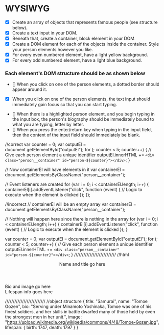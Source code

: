 # WYSIWYG
- [x] Create an array of objects that represents famous people (see structure below).
- [x] Create a text input in your DOM.
- [x] Beneath that, create a container, block element in your DOM.
- [x] Create a DOM element for each of the objects inside the container. Style your person elements however you like.
- [x] For every even numbered element, have a light yellow background.
- [x] For every odd numbered element, have a light blue background.
### Each element's DOM structure should be as shown below
- [] When you click on one of the person elements, a dotted border should appear around it.
- [x] When you click on one of the person elements, the text input should immediately gain focus so that you can start typing.
- [] When there is a highlighted person element, and you begin typing in the input box, the person's biography should be immediately bound to what you are typing, letter by letter.
- [] When you press the enter/return key when typing in the input field, then the content of the input field should immediately be blank.

//correct
var counter = 0;
var outputEl = document.getElementById("outputEl");
for (; counter < 5; counter++) {
  // Give each person element a unique identifier
  outputEl.innerHTML += `<div class="person__container" id="person-${counter}"></div>`;
}

// Now containerEl will have elements in it
var containerEl = document.getElementsByClassName("person__container");

// Event listeners are created
for (var i = 0; i < containerEl.length; i++) {
  containerEl[i].addEventListener("click", function (event) {
    // Logic to execute when the element is clicked
  });
});

//incorrect 
// containerEl will be an empty array
var containerEl = document.getElementsByClassName("person__container");

// Nothing will happen here since there is nothing in the array
for (var i = 0; i < containerEl.length; i++) {
  containerEl[i].addEventListener("click", function (event) {
    // Logic to execute when the element is clicked
  });
}

var counter = 0;
var outputEl = document.getElementById("outputEl");
for (; counter < 5; counter++) {
  // Give each person element a unique identifier
  outputEl.innerHTML += `<div class="person__container" id="person-${counter}"></div>`;
}
///////////////////////////
//html
<person>
  <header>Name and title go here</header>
  <section>Bio and image go here</section>
  <footer>Lifespan info goes here</footer>
</person>

//////////////////////////
//object structure
{
  title: "Samurai",
  name: "Tomoe Gozen",
  bio: "Serving under Minamoto Yoshinaka, Tomoe was one of his finest soldiers, and her skills in battle dwarfed many of those held by even the strongest men in her unit.",
  image: "https://upload.wikimedia.org/wikipedia/commons/4/48/Tomoe-Gozen.jpg",
  lifespan: {
    birth: 1747,
    death: 1797
  }
}
